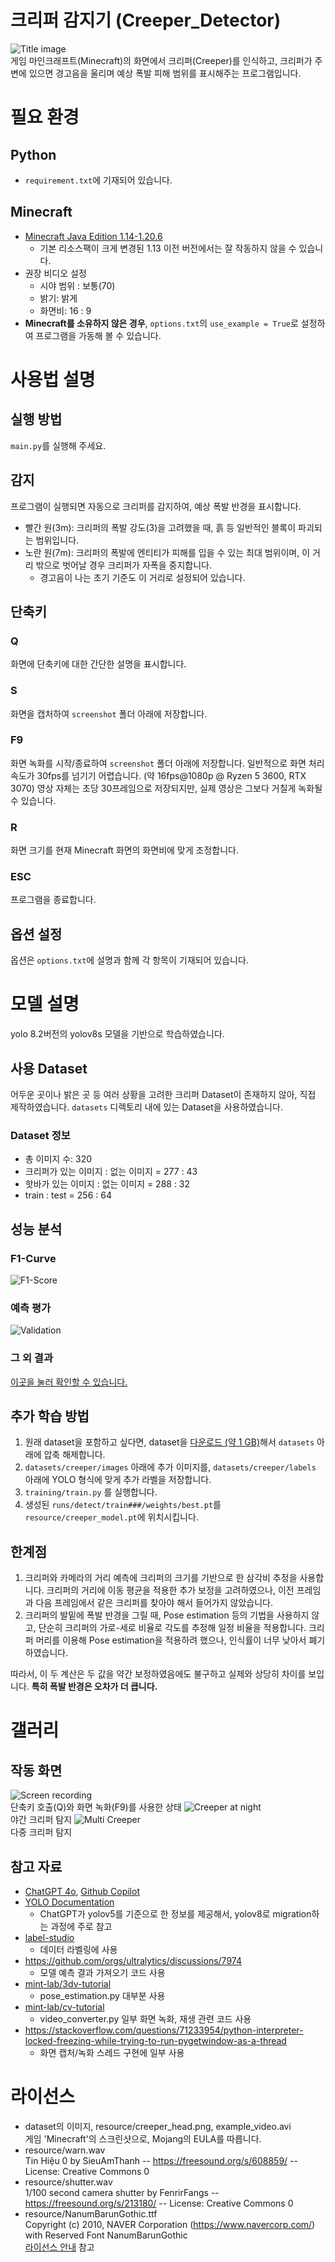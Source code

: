 # 크리퍼 감지기 (Creeper_Detector)
![Title image](readme/Title.png)\
게임 마인크래프트(Minecraft)의 화면에서 크리퍼(Creeper)를 인식하고,
크리퍼가 주변에 있으면 경고음을 울리며 예상 폭발 피해 범위를 표시해주는 프로그램입니다.

# 필요 환경
## Python
- `requirement.txt`에 기재되어 있습니다.

## Minecraft
- [Minecraft Java Edition 1.14-1.20.6](https://www.minecraft.net/)
    - 기본 리소스팩이 크게 변경된 1.13 이전 버전에서는 잘 작동하지 않을 수 있습니다.
- 권장 비디오 설정
    - 시야 범위 : 보통(70)
    - 밝기: 밝게
    - 화면비: 16 : 9
- **Minecraft를 소유하지 않은 경우**, `options.txt`의 `use_example = True`로 설정하여 프로그램을 가동해 볼 수 있습니다.

# 사용법 설명

## 실행 방법
`main.py`를 실행해 주세요.

## 감지
프로그램이 실행되면 자동으로 크리퍼를 감지하여, 예상 폭발 반경을 표시합니다.
- 빨간 원(3m): 크리퍼의 폭발 강도(3)을 고려했을 때, 흙 등 일반적인 블록이 파괴되는 범위입니다.
- 노란 원(7m): 크리퍼의 폭발에 엔티티가 피해를 입을 수 있는 최대 범위이며, 이 거리 밖으로 벗어날 경우 크리퍼가 자폭을 중지합니다.
    - 경고음이 나는 초기 기준도 이 거리로 설정되어 있습니다.

## 단축키
### Q
화면에 단축키에 대한 간단한 설명을 표시합니다.
### S
화면을 캡처하여 `screenshot` 폴더 아래에 저장합니다.
### F9
화면 녹화를 시작/종료하여 `screenshot` 폴더 아래에 저장합니다. 일반적으로 화면 처리 속도가 30fps를 넘기기 어렵습니다. (약 16fps@1080p @ Ryzen 5 3600, RTX 3070) 영상 자체는 초당 30프레임으로 저장되지만, 실제 영상은 그보다 거칠게 녹화될 수 있습니다.
### R
화면 크기를 현재 Minecraft 화면의 화면비에 맞게 조정합니다.
### ESC
프로그램을 종료합니다.

## 옵션 설정
옵션은 `options.txt`에 설명과 함께 각 항목이 기재되어 있습니다.

# 모델 설명
yolo 8.2버전의 yolov8s 모델을 기반으로 학습하였습니다.

## 사용 Dataset
어두운 곳이나 밝은 곳 등 여러 상황을 고려한 크리퍼 Dataset이 존재하지 않아, 직접 제작하였습니다. 
`datasets` 디렉토리 내에 있는 Dataset을 사용하였습니다.

### Dataset 정보
- 총 이미지 수: 320
- 크리퍼가 있는 이미지 : 없는 이미지 = 277 : 43
- 핫바가 있는 이미지 : 없는 이미지 = 288 : 32
- train : test = 256 : 64

## 성능 분석
### F1-Curve
![F1-Score](readme/F1_curve_320.png)
### 예측 평가
![Validation](readme/Validation.jpg)
### 그 외 결과
[이곳을 눌러 확인할 수 있습니다.](readme/model_results.csv)

## 추가 학습 방법
1. 원래 dataset을 포함하고 싶다면, dataset을 [다운로드 (약 1 GB)](https://tinyurl.com/2x4eabek)해서 `datasets` 아래에 압축 해제합니다.
2. `datasets/creeper/images` 아래에 추가 이미지를, `datasets/creeper/labels` 아래에 YOLO 형식에 맞게 추가 라벨을 저장합니다.
3. `training/train.py` 를 실행합니다.
4. 생성된 `runs/detect/train###/weights/best.pt`를 `resource/creeper_model.pt`에 위치시킵니다.

## 한계점
1. 크리퍼와 카메라의 거리 예측에 크리퍼의 크기를 기반으로 한 삼각비 추정을 사용합니다.
크리퍼의 거리에 이동 평균을 적용한 추가 보정을 고려하였으나, 이전 프레임과 다음 프레임에서 같은 크리퍼를 찾아야 해서 들어가지 않았습니다.
2. 크리퍼의 발밑에 폭발 반경을 그릴 때, Pose estimation 등의 기법을 사용하지 않고,
단순히 크리퍼의 가로-세로 비율로 각도를 추정해 일정 비율을 적용합니다.
크리퍼 머리를 이용해 Pose estimation을 적용하려 했으나, 인식률이 너무 낮아서 폐기하였습니다.

따라서, 이 두 계산은 두 값을 약간 보정하였음에도 불구하고 실제와 상당히 차이를 보입니다. **특히 폭발 반경은 오차가 더 큽니다.**

# 갤러리
## 작동 화면
![Screen recording](readme/Record.png)\
단축키 호출(Q)와 화면 녹화(F9)를 사용한 상태
![Creeper at night](readme/Night.png)\
야간 크리퍼 탐지
![Multi Creeper](readme/Multi.png)\
다중 크리퍼 탐지

## 참고 자료
- [ChatGPT 4o](https://chatgpt.com), [Github Copilot](https://github.com/features/copilot)
- [YOLO Documentation](https://docs.ultralytics.com/ko)
    - ChatGPT가 yolov5를 기준으로 한 정보를 제공해서, yolov8로 migration하는 과정에 주로 참고
- [label-studio](https://github.com/HumanSignal/label-studio)
    - 데이터 라벨링에 사용
- https://github.com/orgs/ultralytics/discussions/7974
    - 모델 예측 결과 가져오기 코드 사용
- [mint-lab/3dv-tutorial](https://github.com/mint-lab/3dv_tutorial)
    - pose_estimation.py 대부분 사용
- [mint-lab/cv-tutorial](https://github.com/mint-lab/cv_tutorial)
    - video_converter.py 일부 화면 녹화, 재생 관련 코드 사용
- https://stackoverflow.com/questions/71233954/python-interpreter-locked-freezing-while-trying-to-run-pygetwindow-as-a-thread
    - 화면 캡처/녹화 스레드 구현에 일부 사용

# 라이선스
- dataset의 이미지, resource/creeper_head.png, example_video.avi\
게임 'Minecraft'의 스크린샷으로, Mojang의 EULA를 따릅니다.
- resource/warn.wav\
Tin Hiệu 0 by SieuAmThanh -- https://freesound.org/s/608859/ -- License: Creative Commons 0
- resource/shutter.wav\
1/100 second camera shutter by FenrirFangs -- https://freesound.org/s/213180/ -- License: Creative Commons 0
- resource/NanumBarunGothic.ttf\
Copyright (c) 2010, NAVER Corporation (https://www.navercorp.com/) with Reserved Font NanumBarunGothic\
[라이선스 안내](https://help.naver.com/service/30016/contents/18088) 참고
